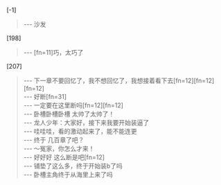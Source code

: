 
[-1] 
>--- 沙发<br>

[198] 
>--- [fn=11]巧，太巧了<br>

[207] 
>--- 下一章不要回忆了，我不想回忆了，我想接着看下去[fn=12][fn=12][fn=12]<br>
>--- 好断[fn=31]<br>
>--- 一定要在这里断吗[fn=12][fn=12]<br>
>--- 卧槽卧槽卧槽 太帅了太帅了！<br>
>--- 龙人少年：大家好，接下来我要开始装逼了<br>
>--- 哇哇哇，看的激动起来了，能不能连更<br>
>--- 终于 几百章了吧？<br>
>--- ～冤家，你怎么才来！<br>
>--- 好好好 这么断是吧[fn=12]<br>
>--- 铺垫了这么多，终于开始装b了吗<br>
>--- 卧槽主角终于从海里上来了吗<br>
